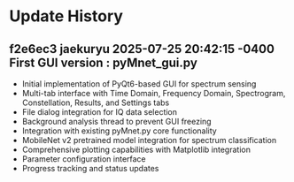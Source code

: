 # Update History

## f2e6ec3 jaekuryu 2025-07-25 20:42:15 -0400 First GUI version : pyMnet_gui.py

- Initial implementation of PyQt6-based GUI for spectrum sensing
- Multi-tab interface with Time Domain, Frequency Domain, Spectrogram, Constellation, Results, and Settings tabs
- File dialog integration for IQ data selection
- Background analysis thread to prevent GUI freezing
- Integration with existing pyMnet.py core functionality
- MobileNet v2 pretrained model integration for spectrum classification
- Comprehensive plotting capabilities with Matplotlib integration
- Parameter configuration interface
- Progress tracking and status updates 